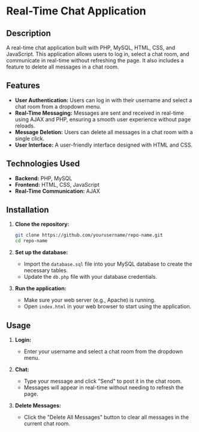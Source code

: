 # Real-Time Chat Application

## Description

A real-time chat application built with PHP, MySQL, HTML, CSS, and JavaScript. This application allows users to log in, select a chat room, and communicate in real-time without refreshing the page. It also includes a feature to delete all messages in a chat room.

## Features

- **User Authentication:** Users can log in with their username and select a chat room from a dropdown menu.
- **Real-Time Messaging:** Messages are sent and received in real-time using AJAX and PHP, ensuring a smooth user experience without page reloads.
- **Message Deletion:** Users can delete all messages in a chat room with a single click.
- **User Interface:** A user-friendly interface designed with HTML and CSS.

## Technologies Used

- **Backend:** PHP, MySQL
- **Frontend:** HTML, CSS, JavaScript
- **Real-Time Communication:** AJAX

## Installation

1. **Clone the repository:**
    ```bash
    git clone https://github.com/yourusername/repo-name.git
    cd repo-name
    ```

2. **Set up the database:**
    - Import the `database.sql` file into your MySQL database to create the necessary tables.
    - Update the `db.php` file with your database credentials.

3. **Run the application:**
    - Make sure your web server (e.g., Apache) is running.
    - Open `index.html` in your web browser to start using the application.

## Usage

1. **Login:**
    - Enter your username and select a chat room from the dropdown menu.

2. **Chat:**
    - Type your message and click "Send" to post it in the chat room.
    - Messages will appear in real-time without needing to refresh the page.

3. **Delete Messages:**
    - Click the "Delete All Messages" button to clear all messages in the current chat room.

